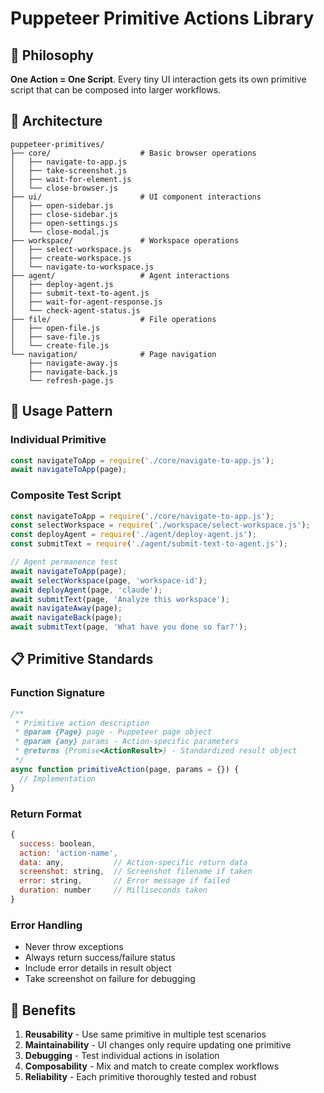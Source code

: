 # Puppeteer Primitive Actions Library

## 🎯 Philosophy

**One Action = One Script**. Every tiny UI interaction gets its own primitive script that can be composed into larger workflows.

## 📁 Architecture

```
puppeteer-primitives/
├── core/                    # Basic browser operations
│   ├── navigate-to-app.js
│   ├── take-screenshot.js
│   ├── wait-for-element.js
│   └── close-browser.js
├── ui/                      # UI component interactions  
│   ├── open-sidebar.js
│   ├── close-sidebar.js
│   ├── open-settings.js
│   └── close-modal.js
├── workspace/               # Workspace operations
│   ├── select-workspace.js
│   ├── create-workspace.js
│   └── navigate-to-workspace.js
├── agent/                   # Agent interactions
│   ├── deploy-agent.js
│   ├── submit-text-to-agent.js
│   ├── wait-for-agent-response.js
│   └── check-agent-status.js
├── file/                    # File operations
│   ├── open-file.js
│   ├── save-file.js
│   └── create-file.js
└── navigation/              # Page navigation
    ├── navigate-away.js
    ├── navigate-back.js
    └── refresh-page.js
```

## 🔧 Usage Pattern

### Individual Primitive
```javascript
const navigateToApp = require('./core/navigate-to-app.js');
await navigateToApp(page);
```

### Composite Test Script
```javascript
const navigateToApp = require('./core/navigate-to-app.js');
const selectWorkspace = require('./workspace/select-workspace.js');
const deployAgent = require('./agent/deploy-agent.js');
const submitText = require('./agent/submit-text-to-agent.js');

// Agent permanence test
await navigateToApp(page);
await selectWorkspace(page, 'workspace-id');
await deployAgent(page, 'claude');
await submitText(page, 'Analyze this workspace');
await navigateAway(page);
await navigateBack(page);
await submitText(page, 'What have you done so far?');
```

## 📋 Primitive Standards

### Function Signature
```javascript
/**
 * Primitive action description
 * @param {Page} page - Puppeteer page object
 * @param {any} params - Action-specific parameters
 * @returns {Promise<ActionResult>} - Standardized result object
 */
async function primitiveAction(page, params = {}) {
  // Implementation
}
```

### Return Format
```javascript
{
  success: boolean,
  action: 'action-name',
  data: any,           // Action-specific return data
  screenshot: string,  // Screenshot filename if taken
  error: string,       // Error message if failed
  duration: number     // Milliseconds taken
}
```

### Error Handling
- Never throw exceptions
- Always return success/failure status
- Include error details in result object
- Take screenshot on failure for debugging

## 🎯 Benefits

1. **Reusability** - Use same primitive in multiple test scenarios
2. **Maintainability** - UI changes only require updating one primitive
3. **Debugging** - Test individual actions in isolation
4. **Composability** - Mix and match to create complex workflows
5. **Reliability** - Each primitive thoroughly tested and robust